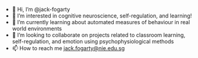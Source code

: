 - 👋 Hi, I’m @jack-fogarty
- 👀 I’m interested in cognitive neuroscience, self-regulation, and learning!
- 🌱 I’m currently learning about automated measures of behaviour in real world environments
- 💞️ I’m looking to collaborate on projects related to classroom learning, self-regulation, and emotion using psychophysiological methods
- 📫 How to reach me jack.fogarty@nie.edu.sg

<!---
jack-fogarty/jack-fogarty is a ✨ special ✨ repository because its `README.md` (this file) appears on your GitHub profile.
You can click the Preview link to take a look at your changes.
--->

